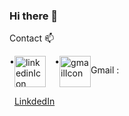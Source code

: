 ### Hi there 👋

<!--
**gnz6/gnz6** is a ✨ _special_ ✨ repository because its `README.md` (this file) appears on your GitHub profile.

Here are some ideas to get you started:

- 🔭 I’m currently working on ...
- 🌱 I’m currently learning ...
- 👯 I’m looking to collaborate on ...
- 🤔 I’m looking for help with ...
- 💬 Ask me about ...
- 📫 How to reach me: ...
- 😄 Pronouns: ...
- ⚡ Fun fact: ...
-->
Contact 📫
<div style="display:flex">
<div style="display:flex">
  •  <a href="https://www.linkedin.com/in/gonzalo-pirovano/"> <img src="https://upload.wikimedia.org/wikipedia/commons/thumb/f/f8/LinkedIn_icon_circle.svg/2048px-LinkedIn_icon_circle.svg.png" alt="linkedinIcon" width="50px"> <p> LinkdedIn</p> </a>
  </div>
  <div style="display:flex">
  •  <img src="https://openclipart.org/image/800px/216530" alt="gmailIcon" width="50px"> <p> Gmail : <mailto: ,[gonzalopirovano1@gmail.com](gonzalopirovano1@gmail.com) </p> 
  </div>
</div>
